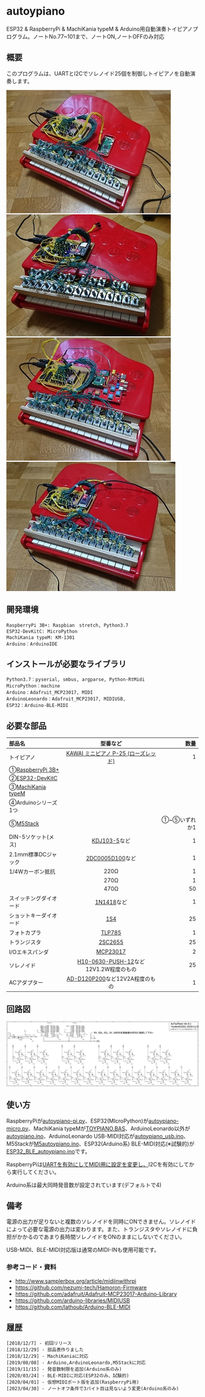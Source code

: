 # autoypiano

ESP32 & RaspberryPi & MachiKania typeM & Arduino用自動演奏トイピアノプログラム。ノートNo.77~101まで、ノートON,ノートOFFのみ対応

 ## 概要
このプログラムは、UARTとI2Cでソレノイド25個を制御しトイピアノを自動演奏します。

![Picture](https://github.com/YoutechA320U/autoypiano/blob/master/picture1.jpg "RaspberryPi版") ![Picture](https://github.com/YoutechA320U/autoypiano/blob/master/picture2.jpg "ESP32版") ![Picture](https://github.com/YoutechA320U/autoypiano/blob/master/picture3.jpg "MachiKania TypeM版")![Picture](https://github.com/YoutechA320U/autoypiano/blob/master/picture4.jpg "ArduinoProMicro版")
## 開発環境
    RaspberryPi 3B+: Raspbian　stretch, Python3.7
    ESP32-DevKitC: MicroPython
    MachiKania typeM: KM-1301
    Arduino：ArduinoIDE

## インストールが必要なライブラリ
    Python3.7：pyserial, smbus, argparse, Python-RtMidi
    MicroPython：machine
    Arduino：Adafruit_MCP23017, MIDI
    ArduinoLeonardo：Adafruit_MCP23017, MIDIUSB,
    ESP32：Arduino-BLE-MIDI

## 必要な部品
|部品名|型番など|数量|
|:---|:--:|---:|
|トイピアノ|[KAWAI ミニピアノ P-25 (ローズレッド)](https://www.amazon.co.jp/%E6%B2%B3%E5%90%88%E6%A5%BD%E5%99%A8%E8%A3%BD%E4%BD%9C%E6%89%80-Musical-Instruments-Manufacturing-KTEC-cAGGT-ds-1108520/dp/B000BYM7FG/ref=pd_cp_21_2?_encoding=UTF8&pd_rd_i=B000BYM7FG&pd_rd_r=a6f02670-0b0c-11e9-a192-8ff15e5e6261&pd_rd_w=qE6rC&pd_rd_wg=mdpKR&pf_rd_p=2b3f7bc2-ce03-4854-a8c9-a9fbc069f595&pf_rd_r=NPJFDKF9H0WN2HTN49HK&psc=1&refRID=NPJFDKF9H0WN2HTN49HK)|1|
|①[RaspberryPi 3B+](http://akizukidenshi.com/catalog/g/gM-13470/) ||
|②[ESP32-DevKitC](http://akizukidenshi.com/catalog/g/gM-11819/)||
|③[MachiKania typeM](https://store.shopping.yahoo.co.jp/orangepicoshop/pico-a-006.html)|||
|④Arduinoシリーズ1つ|||
|⑤[M5Stack](https://www.switch-science.com/catalog/3647/)||①~⑤いずれか1|
|DIN-5ソケット(メス)|[KDJ103-5](http://akizukidenshi.com/catalog/g/gC-09565/)など|1|
|2.1ｍｍ標準DCジャック|[2DC0005D100](http://akizukidenshi.com/catalog/g/gC-01604)など|1|
|1/4Wカーボン抵抗|220Ω|1|
||270Ω|1|
||470Ω|50|
|スイッチングダイオード|[1N1418](http://akizukidenshi.com/catalog/g/gI-00941/)など|1|
|ショットキーダイオード|[1S4](http://akizukidenshi.com/catalog/g/gI-00127/)|25|
|フォトカプラ|[TLP785](http://akizukidenshi.com/catalog/g/gI-07554/)|1|
|トランジスタ|[2SC2655](http://akizukidenshi.com/catalog/g/gI-08746/)|25|
|I/Oエキスパンダ|[MCP23017](http://akizukidenshi.com/catalog/g/gI-09486/)|2|
|ソレノイド|[H10-0630-PUSH-12](https://www.marutsu.co.jp/pc/i/838037/)など12V1.2W程度のもの|25|
|ACアダプター|[AD-D120P200](http://akizukidenshi.com/catalog/g/gM-10659/)など12V2A程度のもの|1|

## 回路図
![SS](https://github.com/YoutechA320U/autoypiano/blob/master/ToyPiano.png "回路図")

## 使い方
RaspberryPiが[autoypiano-pi.py](https://github.com/YoutechA320U/autoypiano/blob/master/autoypiano-pi.py)、ESP32(MIcroPython)が[autoypiano-micro.py](https://github.com/YoutechA320U/autoypiano/blob/master/autoypiano-micro.py)、MachiKania typeMが[TOYPIANO.BAS](https://github.com/YoutechA320U/autoypiano/blob/master/TOYPIANO.BAS)、ArduinoLeonardo以外が[autoypiano.ino](https://github.com/YoutechA320U/autoypiano/blob/master/autoypiano.ino)、ArduinoLeonardo USB-MIDI対応が[autoypiano_usb.ino](https://github.com/YoutechA320U/autoypiano/blob/master/autoypiano_usb.ino)、M5Stackが[M5autoypiano.ino](https://github.com/YoutechA320U/autoypiano/blob/master/M5autoypiano.ino)、ESP32(Arduino系) BLE-MIDI対応(※試験的)が[ESP32_BLE_autoypiano.ino](https://github.com/YoutechA320U/autoypiano/blob/master/ESP32_BLE_autoypiano.ino)です。

RaspberryPiは[UARTを有効にしてMIDI用に設定を変更し、](http://www.samplerbox.org/article/midiinwithrpi)I2Cを有効にしてから実行してください。

Arduino系は最大同時発音数が設定されています(デフォルトで4)

## 備考
電源の出力が足りないと複数のソレノイドを同時にONできません。ソレノイドによって必要な電源の出力は変わります。また、トランジスタやソレノイドに負担がかかるのであまり長時間ソレノイドをONのままにしないでください。

USB-MIDI、BLE-MIDI対応版は通常のMIDI-INも使用可能です。

### 参考コード・資料
* <http://www.samplerbox.org/article/midiinwithrpi>  
* <https://github.com/nezumi-tech/Hamoron-Firmware>
* <https://github.com/adafruit/Adafruit-MCP23017-Arduino-Library>
* <https://github.com/arduino-libraries/MIDIUSB>
* <https://github.com/lathoub/Arduino-BLE-MIDI>

## 履歴
    [2018/12/7] - 初回リリース
    [2018/12/29] - 部品表作りました
    [2018/12/29] - MachiKaniaに対応
    [2019/08/08] - Arduino,ArduinoLeonardo,M5Stackに対応
    [2019/11/15] - 発音数制限を追加(Arduino系のみ)
    [2020/03/24] - BLE-MIDIに対応(ESP32のみ、試験的)
    [2020/04/01] - 仮想MIDIポート版を追加(RaspberryPi用)
    [2023/04/30] - ノートオフ条件で3バイト目は見ないよう変更(Arduino系のみ)
